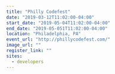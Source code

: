 ```yaml
---
title: "Philly Codefest"
date: "2019-03-12T11:02:00-04:00"
start_date: "2019-05-04T11:02:00-04:00"
end_date: "2019-05-051T11:02:00-04:00"
location: "Philadelphia, PA"
event_url: "http://phillycodefest.com/"
image_url: ""
register_link: ""
sites:
  - developers
---
```

